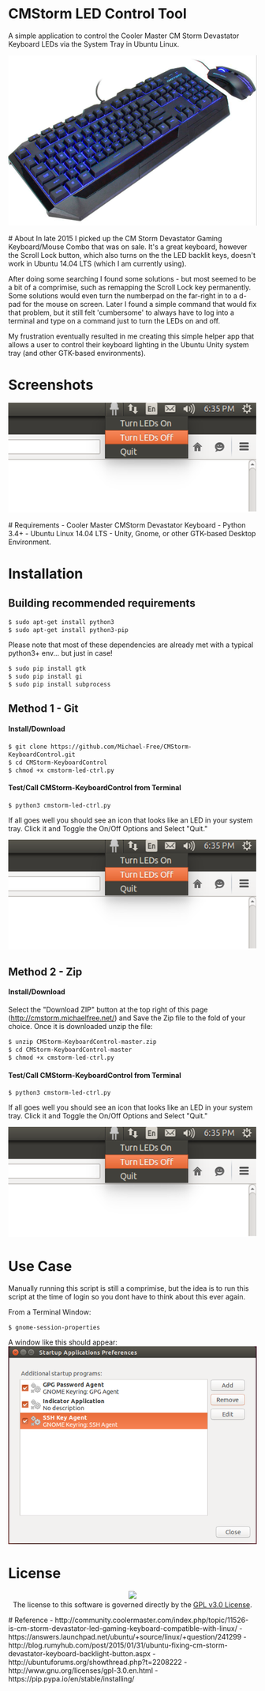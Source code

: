 # CMStorm LED Control Tool
A simple application to control the Cooler Master CM Storm Devastator Keyboard LEDs via the System Tray in Ubuntu Linux.
<p align="center">
<img src = "https://raw.githubusercontent.com/Michael-Free/CMStorm-KeyboardControl/master/CMStormDevastator.png">
</p>
# About
In late 2015 I picked up the CM Storm Devastator Gaming Keyboard/Mouse Combo that was on sale.  It's a great keyboard, however the Scroll Lock button, which also turns on the the LED backlit keys, doesn't work in Ubuntu 14.04 LTS (which I am currently using).  

After doing some searching I found some solutions - but most seemed to be a bit of a comprimise, such as remapping the Scroll Lock key permanently. Some solutions would even turn the numberpad on the far-right in to a d-pad for the mouse on screen.  Later I found a simple command that would fix that problem, but it still felt 'cumbersome' to always have to log into a terminal and type on a command just to turn the LEDs on and off.

My frustration eventually resulted in me creating this simple helper app that allows a user to control their keyboard lighting in the Ubuntu Unity system tray (and other GTK-based environments). 

# Screenshots
<p align="center">
<img src = "https://raw.githubusercontent.com/Michael-Free/CMStorm-KeyboardControl/master/Screenshot.png">
</p>
# Requirements
- Cooler Master CMStorm Devastator Keyboard
- Python 3.4+
- Ubuntu Linux 14.04 LTS
- Unity, Gnome, or other GTK-based Desktop Environment.

# Installation
## Building recommended requirements 

    $ sudo apt-get install python3
    $ sudo apt-get install python3-pip

Please note that most of these dependencies are already met with a typical python3+ env... but just in case!

    $ sudo pip install gtk
    $ sudo pip install gi
    $ sudo pip install subprocess

## Method 1 - Git
#### Install/Download

    $ git clone https://github.com/Michael-Free/CMStorm-KeyboardControl.git
    $ cd CMStorm-KeyboardControl
    $ chmod +x cmstorm-led-ctrl.py

#### Test/Call CMStorm-KeyboardControl from Terminal

    $ python3 cmstorm-led-ctrl.py 

If all goes well you should see an icon that looks like an LED in your system tray. Click it and Toggle the On/Off Options and Select "Quit."

<p align="center">
<img src = "https://raw.githubusercontent.com/Michael-Free/CMStorm-KeyboardControl/master/Screenshot.png">
</p>

## Method 2 - Zip
#### Install/Download
Select the "Download ZIP" button at the top right of this page (http://cmstorm.michaelfree.net/) and Save the Zip file to the fold of your choice.  Once it is downloaded unzip the file:

    $ unzip CMStorm-KeyboardControl-master.zip
    $ cd CMStorm-KeyboardControl-master
    $ chmod +x cmstorm-led-ctrl.py

#### Test/Call CMStorm-KeyboardControl from Terminal

    $ python3 cmstorm-led-ctrl.py 

If all goes well you should see an icon that looks like an LED in your system tray. Click it and Toggle the On/Off Options and Select "Quit."

<p align="center">
<img src = "https://raw.githubusercontent.com/Michael-Free/CMStorm-KeyboardControl/master/Screenshot.png">
</p>

# Use Case
Manually running this script is still a comprimise, but the idea is to run this script at the time of login so you dont have to think about this ever again. 

From a Terminal Window:

    $ gnome-session-properties

A window like this should appear:
<img src="https://raw.githubusercontent.com/Michael-Free/CMStorm-KeyboardControl/master/gnome-session-00.png">


# License
<p align="center">
<img src="http://www.gnu.org/graphics/heckert_gnu.small.png"><br>
The license to this software is governed directly by the <a href="http://www.gnu.org/licenses/gpl-3.0.en.html">GPL v3.0 License</a>.
</p>
# Reference 
- http://community.coolermaster.com/index.php/topic/11526-is-cm-storm-devastator-led-gaming-keyboard-compatible-with-linux/
- https://answers.launchpad.net/ubuntu/+source/linux/+question/241299
- http://blog.rumyhub.com/post/2015/01/31/ubuntu-fixing-cm-storm-devastator-keyboard-backlight-button.aspx
- http://ubuntuforums.org/showthread.php?t=2208222
- http://www.gnu.org/licenses/gpl-3.0.en.html
- https://pip.pypa.io/en/stable/installing/



